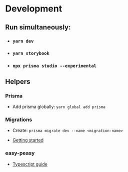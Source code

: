 # Development

## Run simultaneously:

- ### `yarn dev`
- ### `yarn storybook`
- ### `npx prisma studio --experimental`

## Helpers

### Prisma

- Add prisma globally: `yarn global add prisma`

### Migrations

- Create: `prisma migrate dev --name <migration-name>`

- [Getting started](https://www.prisma.io/docs/getting-started/setup-prisma/add-to-existing-project-typescript-postgres)

### easy-peasy

- [Typescript guide](https://easy-peasy.now.sh/docs/tutorials/typescript.html)
